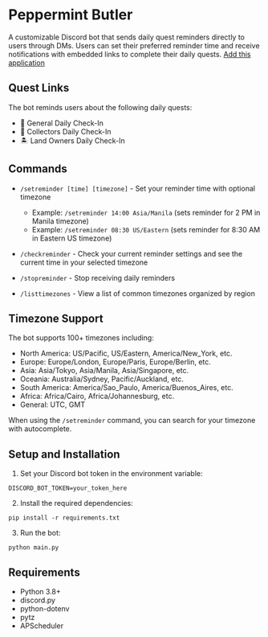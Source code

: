 # Peppermint Butler

A customizable Discord bot that sends daily quest reminders directly to users through DMs. Users can set their preferred reminder time and receive notifications with embedded links to complete their daily quests. [Add this application](https://discord.com/oauth2/authorize?client_id=1370652979497271347)

## Quest Links

The bot reminds users about the following daily quests:
- 🎁 General Daily Check-In
- 🍫 Collectors Daily Check-In
- 🏝️ Land Owners Daily Check-In

## Commands

- `/setreminder [time] [timezone]` - Set your reminder time with optional timezone
  - Example: `/setreminder 14:00 Asia/Manila` (sets reminder for 2 PM in Manila timezone)
  - Example: `/setreminder 08:30 US/Eastern` (sets reminder for 8:30 AM in Eastern US timezone)

- `/checkreminder` - Check your current reminder settings and see the current time in your selected timezone

- `/stopreminder` - Stop receiving daily reminders

- `/listtimezones` - View a list of common timezones organized by region

## Timezone Support

The bot supports 100+ timezones including:
- North America: US/Pacific, US/Eastern, America/New_York, etc.
- Europe: Europe/London, Europe/Paris, Europe/Berlin, etc.
- Asia: Asia/Tokyo, Asia/Manila, Asia/Singapore, etc.
- Oceania: Australia/Sydney, Pacific/Auckland, etc.
- South America: America/Sao_Paulo, America/Buenos_Aires, etc.
- Africa: Africa/Cairo, Africa/Johannesburg, etc.
- General: UTC, GMT

When using the `/setreminder` command, you can search for your timezone with autocomplete.

## Setup and Installation

1. Set your Discord bot token in the environment variable:
```
DISCORD_BOT_TOKEN=your_token_here
```

2. Install the required dependencies:
```
pip install -r requirements.txt
```

3. Run the bot:
```
python main.py
```

## Requirements

- Python 3.8+
- discord.py
- python-dotenv
- pytz
- APScheduler

